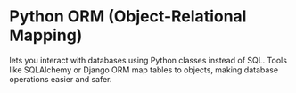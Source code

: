 # **Python ORM (Object-Relational Mapping)**

lets you interact with databases using Python classes instead of SQL. Tools like SQLAlchemy or Django ORM map tables to objects, making database operations easier and safer.
